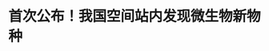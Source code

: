 <!DOCTYPE html>
<html lang="zh-CN">

<head>
    
<title>首次公布！我国空间站内发现微生物新物种_腾讯新闻</title>
<meta name="keywords" content="微生物,航空航天,空间站,空间探索,尼尔,天宫,航天员,niallia,物种">
<meta name="description" content="近日，科研人员首次公布在我国空间站发现的一个微生物新物种，并将其命名为“天宫尼尔菌（Niallia tiangongensis）”，相关科研成果在线发表于国际权威期刊《International Journal of Systematic and Evolutionary Microbiology》上。什么是微生物新物种？ 微生物是地球上最古老、最多样化的生命形式之一，体型微小却分布...">
<meta name="author" content="腾讯网">
<meta name="copyright" content="Copyright 1998 - 2025 Tencent. All Rights Reserved">
<meta property="og:type" content="news" />

<meta property="og:title" content="首次公布！我国空间站内发现微生物新物种_腾讯新闻" />
<meta property="og:description" content="近日，科研人员首次公布在我国空间站发现的一个微生物新物种，并将其命名为“天宫尼尔菌（Niallia tiangongensis）”，相关科研成果在线发表于国际权威期刊《International Journal of Systematic and Evolutionary Microbiology》上。什么是微生物新物种？ 微生物是地球上最古老、最多样化的生命形式之一，体型微小却分布..." />
<meta property="og:url" content="https://news.qq.com/rain/a/20250517A01EHL00" />
<meta property="og:image" content="https://inews.gtimg.com/news_ls/OajVh5e_VZKe_ThkyzaCyxFWb2cFPQEjpO8JgBe99g9qcAA_640330/0" />
<meta property="article:author" content="央视新闻" />
<meta property="article:published_time" content="2025-05-17 03:29:06" />
<meta property="category" content="science" />

<meta name="baidu-site-verification" content="jJeIJ5X7pP" />
    <meta charset="utf-8" />
<meta http-equiv="X-UA-Compatible" content="IE=Edge" />
<meta name="viewport" content="width=device-width, initial-scale=1, shrink-to-fit=no" />
<link rel="dns-prefetch" href="mat1.gtimg.com">
<link rel="dns-prefetch" href="i.news.qq.com">
<link rel="shortcut icon" href="https://mat1.gtimg.com/qqcdn/qqindex2021/favicon.ico">
<script nomodule="true" src="https://mat1.gtimg.com/qqcdn/qqindex2021/common-static/20240515201444/core3-37-1.min.js"></script>
<script>
  try {
    if (!window.IntersectionObserver) {
      var observerScript = document.createElement('script');
      observerScript.src = "https://mat1.gtimg.com/qqcdn/qqindex2021/common-static/20241024141058/intersection-observer-polyfill.js";
      document.head.appendChild(observerScript);
    }
  } catch (error) {}
</script>

<script>
  try {
    if (!Element.prototype.scrollTo) {
      var scrollScript = document.createElement('script');
      scrollScript.src = "https://mat1.gtimg.com/qqcdn/qqindex2021/common-static/20241025153001/scroll-behavior-polyfill.js";
      document.head.appendChild(scrollScript);
    }
  } catch (error) {}
</script>
<script>
  try {
    if ('scrollRestoration' in window.history) {
      window.history.scrollRestoration = 'manual';
    }
    window.isPcClient = Boolean(window.electron) && (
      window.navigator.userAgent.indexOf('pc-client') > 0 ||
      window.navigator.userAgent.indexOf('TencentNews') > 0
    );
  } catch {}
</script>
<script>
  try {
    if (window.isPcClient) {
      var bodyStyle = document.createElement('style');
      bodyStyle.innerText = 'body{ zoom: 0.95 }';
      document.head.appendChild(bodyStyle);
    }
  } catch {}
</script>
<script>
  window.DATA = {"url":"https://view.inews.qq.com/a/20250517A01EHL00","article_id":"20250517A01EHL00","article_type":"0","title":"首次公布！我国空间站内发现微生物新物种","desc":"近日，科研人员首次公布在我国空间站发现的一个微生物新物种，并将其命名为“天宫尼尔菌（Niallia tiangongensis）”，相关科研成果在线发表于国际权威期刊《International Journal of Systematic and Evolutionary Microbiology》上。什么是微生物新物种？ 微生物是地球上最古老、最多样化的生命形式之一，体型微小却分布...","iNewsRecommendLevel":1,"abstract":"近日，科研人员首次公布在我国空间站发现的一个微生物新物种，并将其命名为“天宫尼尔菌（Niallia tiangongensis）”，相关科研成果在线发表于国际权威期刊《International Journal of Systematic and Evolutionary Microbiology》上。什么是微生物新物种？ 微生物是地球上最古老、最多样化的生命形式之一，体型微小却分布...","catalog1":"science","ad_channel_sign":"tech","introduction":"","media":"央视新闻","media_id":"58","pubtime":"2025-05-17 03:29:06","comment_id":"8412471327","political":0,"cmsId":"20250517A01EHL00","cms_id":"20250517A01EHL00","closeAllAd":0,"closeAllFavorite":false,"originContent":{"directory":{"ai_list":null,"enable":2,"list":null},"text":"\u003cdiv class=\"rich_media_content\"\u003e\u003c!--NO_AD_ERROR_5_2I1--\u003e\u003cp\u003e近日，科研人员首次公布在我国空间站发现的一个微生物新物种，并将其命名为“天宫尼尔菌（Niallia tiangongensis）”，相关科研成果在线发表于国际权威期刊《International Journal of Systematic and Evolutionary Microbiology》上。\u003c/p\u003e\u003cp\u003e\u003c!--IMG_0--\u003e \u003c/p\u003e\u003cdiv style=\"align-items: center; display: flex; font-size: 19px; font-weight: bold; justify-content: center; margin-bottom: 20px; margin-top: 28px; width: 100%\" class=\"cms-cke-widget-title-number-3 cms-cke-widget-title-tpl cms-cke-widget-title-wrapper cms-cke-widget-tpl\" data-exeditor-arbitrary-box=\"wrap\" data-exeditor-arbitrary-box-special-style=\"width\"\u003e\u003cdiv style=\"display: inline-block; margin-bottom: 8px; margin-left: 8px; margin-right: 8px; margin-top: 8px; position: relative\" class=\"cms-cke-widget-title-container\" data-exeditor-arbitrary-box=\"wrap\"\u003e\u003cdiv style=\"color: #00269a; font-size: 54px; left: 50%; min-width: 20px; opacity: 0.1; position: absolute; text-align: center; top: 50%; transform: translate(-50%, -50%); white-space: nowrap; z-index: 9\" class=\"cms-cke-widget-title-nubmer\" data-exeditor-arbitrary-box=\"wrap\"\u003e\u003cp\u003e\u003c/p\u003e\u003c/div\u003e\u003cdiv style=\"color: #00269a; display: inline-block; line-height: 26px; min-width: 4px; padding: 0 28px; position: relative; text-align: center; word-break: break-all; z-index: 99\" class=\"cms-cke-widget-title-wrap title-number-3-text\" data-exeditor-arbitrary-box=\"wrap\"\u003e\u003cp\u003e\u003cspan style=\"font-size: 19px\"\u003e\u003cstrong\u003e\u003cspan style=\"color: rgb(0, 38, 154)\"\u003e什么是微生物新物种？\u003c/span\u003e\u003c/strong\u003e\u003c/span\u003e\u003c/p\u003e\u003c/div\u003e\u003csection style=\"background-image: url(https://inews.gtimg.com/om_bt/OuiUeJ9yXPUGsFB7YhGv-z-NS1G6PTGqXdZHUNVaauegEAA/0); background-position: center; background-repeat: no-repeat; background-size: cover; display: inline-block; height: 20px; left: 0px; margin-top: -10px; position: absolute; top: 50%; width: 20px\" data-exeditor-arbitrary-box=\"text-wrap\"\u003e \u003c/section\u003e\u003csection style=\"background-image: url(https://inews.gtimg.com/om_bt/OuiUeJ9yXPUGsFB7YhGv-z-NS1G6PTGqXdZHUNVaauegEAA/0); background-position: center; background-repeat: no-repeat; background-size: cover; display: inline-block; height: 20px; margin-top: -10px; position: absolute; right: 0px; top: 50%; width: 20px\" data-exeditor-arbitrary-box=\"text-wrap\"\u003e \u003c/section\u003e\u003c/div\u003e\u003c/div\u003e\u003cp\u003e微生物是地球上最古老、最多样化的生命形式之一，体型微小却分布广泛。从空气悬浮颗粒到土壤深处，从深海高压环境到人体共生菌群，微生物构成了地球上庞大的“隐形”群落。微生物的世界就像一个神秘的宝藏，每发现一个微生物新物种，就像打开了一扇通往未知世界的大门。\u003c!--NO_AD_0--\u003e\u003c!--EOP_0--\u003e\u003c/p\u003e\u003c!--PARAGRAPH_0--\u003e\u003cp\u003e什么是微生物新物种呢？简单来说，就是那些\u003cstrong\u003e以前从未被人类发现、研究和命名的微生物\u003c/strong\u003e。空间站内微重力、辐射、密闭、寡营养等复杂条件相互交织，其中蕴藏着多少未知的微生物新物种呢？科学家们对这些充满了好奇和想象。\u003c!--NO_AD_1--\u003e\u003c!--EOP_1--\u003e\u003c/p\u003e\u003c!--PARAGRAPH_1--\u003e\u003cdiv style=\"align-items: center; display: flex; font-size: 19px; font-weight: bold; justify-content: center; margin-bottom: 20px; margin-top: 28px; width: 100%\" class=\"cms-cke-widget-title-number-3 cms-cke-widget-title-tpl cms-cke-widget-title-wrapper cms-cke-widget-tpl\" data-exeditor-arbitrary-box=\"wrap\" data-exeditor-arbitrary-box-special-style=\"width\"\u003e\u003cdiv style=\"display: inline-block; margin-bottom: 8px; margin-left: 8px; margin-right: 8px; margin-top: 8px; position: relative\" class=\"cms-cke-widget-title-container\" data-exeditor-arbitrary-box=\"wrap\"\u003e\u003cdiv style=\"color: #00269a; font-size: 54px; left: 50%; min-width: 20px; opacity: 0.1; position: absolute; text-align: center; top: 50%; transform: translate(-50%, -50%); white-space: nowrap; z-index: 9\" class=\"cms-cke-widget-title-nubmer\" data-exeditor-arbitrary-box=\"wrap\"\u003e\u003cp\u003e\u003c/p\u003e\u003c/div\u003e\u003cdiv style=\"color: #00269a; display: inline-block; line-height: 26px; min-width: 4px; padding: 0 28px; position: relative; text-align: center; word-break: break-all; z-index: 99\" class=\"cms-cke-widget-title-wrap title-number-3-text\" data-exeditor-arbitrary-box=\"wrap\"\u003e\u003cp\u003e\u003cspan style=\"font-size: 19px\"\u003e\u003cstrong\u003e\u003cspan style=\"color: rgb(0, 38, 154)\"\u003e天宫尼尔菌是如何被发现的？\u003c/span\u003e\u003c/strong\u003e\u003c/span\u003e\u003c/p\u003e\u003c/div\u003e\u003csection style=\"background-image: url(https://inews.gtimg.com/om_bt/OuiUeJ9yXPUGsFB7YhGv-z-NS1G6PTGqXdZHUNVaauegEAA/0); background-position: center; background-repeat: no-repeat; background-size: cover; display: inline-block; height: 20px; left: 0px; margin-top: -10px; position: absolute; top: 50%; width: 20px\" data-exeditor-arbitrary-box=\"text-wrap\"\u003e \u003c/section\u003e\u003csection style=\"background-image: url(https://inews.gtimg.com/om_bt/OuiUeJ9yXPUGsFB7YhGv-z-NS1G6PTGqXdZHUNVaauegEAA/0); background-position: center; background-repeat: no-repeat; background-size: cover; display: inline-block; height: 20px; margin-top: -10px; position: absolute; right: 0px; top: 50%; width: 20px\" data-exeditor-arbitrary-box=\"text-wrap\"\u003e \u003c/section\u003e\u003c/div\u003e\u003c/div\u003e\u003cp\u003e此次微生物新物种发现是在空间站工程航天技术试验项目支持下实现的。\u003cstrong\u003e研究团队聚焦于我国空间站长期运营过程中环境微生物的动态变化和安全控制\u003c/strong\u003e，设计了多批次、全舱段、全景式的居留舱微生物监测任务CHAMP（China Space Station Habitation Area Microbiome Program）。\u003c!--NO_AD_2--\u003e\u003c!--EOP_2--\u003e\u003c/p\u003e\u003c!--PARAGRAPH_2--\u003e\u003cp\u003e\u003cstrong\u003e2023年5月，神舟十五号航天员乘组利用无菌采样擦巾对空间站舱内表面微生物进行在轨采集和低温储存。下行后，经过地面实验分析，科研人员发现了一种全新的微生物物种——天宫尼尔菌。\u003c/strong\u003e该研究综合运用了形态观察、基因组测序、系统发育分析和代谢分析等多学科手段，最终确认了这一独特物种。\u003c/p\u003e\u003cdiv data-exeditor-arbitrary-box=\"wrap\"\u003e\u003cp\u003e\u003c!--IMG_1--\u003e\u003c/p\u003e\u003cp class=\"qqnews_image_desc\" style=\"color: #666; font-size: 14px; text-align: center\"\u003e△航天员在轨进行微生物采样\u003c/p\u003e\u003c/div\u003e\u003cdiv style=\"align-items: center; display: flex; font-size: 19px; font-weight: bold; justify-content: center; margin-bottom: 20px; margin-top: 28px; width: 100%\" class=\"cms-cke-widget-title-number-3 cms-cke-widget-title-tpl cms-cke-widget-title-wrapper cms-cke-widget-tpl\" data-exeditor-arbitrary-box=\"wrap\" data-exeditor-arbitrary-box-special-style=\"width\"\u003e\u003cdiv style=\"display: inline-block; margin-bottom: 8px; margin-left: 8px; margin-right: 8px; margin-top: 8px; position: relative\" class=\"cms-cke-widget-title-container\" data-exeditor-arbitrary-box=\"wrap\"\u003e\u003cdiv style=\"color: #00269a; font-size: 54px; left: 50%; min-width: 20px; opacity: 0.1; position: absolute; text-align: center; top: 50%; transform: translate(-50%, -50%); white-space: nowrap; z-index: 9\" class=\"cms-cke-widget-title-nubmer\" data-exeditor-arbitrary-box=\"wrap\"\u003e\u003cp\u003e\u003c/p\u003e\u003c/div\u003e\u003cdiv style=\"color: #00269a; display: inline-block; line-height: 26px; min-width: 4px; padding: 0 28px; position: relative; text-align: center; word-break: break-all; z-index: 99\" class=\"cms-cke-widget-title-wrap title-number-3-text\" data-exeditor-arbitrary-box=\"wrap\"\u003e\u003cp\u003e\u003cspan style=\"font-size: 19px\"\u003e\u003cstrong\u003e\u003cspan style=\"color: rgb(0, 38, 154)\"\u003e天宫尼尔菌有哪些独特性？\u003c/span\u003e\u003c/strong\u003e\u003c/span\u003e\u003c/p\u003e\u003c/div\u003e\u003csection style=\"background-image: url(https://inews.gtimg.com/om_bt/OuiUeJ9yXPUGsFB7YhGv-z-NS1G6PTGqXdZHUNVaauegEAA/0); background-position: center; background-repeat: no-repeat; background-size: cover; display: inline-block; height: 20px; left: 0px; margin-top: -10px; position: absolute; top: 50%; width: 20px\" data-exeditor-arbitrary-box=\"text-wrap\"\u003e \u003c/section\u003e\u003csection style=\"background-image: url(https://inews.gtimg.com/om_bt/OuiUeJ9yXPUGsFB7YhGv-z-NS1G6PTGqXdZHUNVaauegEAA/0); background-position: center; background-repeat: no-repeat; background-size: cover; display: inline-block; height: 20px; margin-top: -10px; position: absolute; right: 0px; top: 50%; width: 20px\" data-exeditor-arbitrary-box=\"text-wrap\"\u003e \u003c/section\u003e\u003c/div\u003e\u003c/div\u003e\u003cp\u003e微生物凭借独特的生物学机制巧妙地适应着空间环境的压力，而空间环境也通过选择压力反过来塑造微生物的代谢和生理特征。此次发现的天宫尼尔菌是一类革兰氏阳性的产芽孢细菌，隶属于细胞杆菌科（Cytobacillaceae）尼尔属（Niallia），\u003cstrong\u003e与近缘物种相比，天宫尼尔菌在适应空间环境方面表现出色\u003c/strong\u003e：\u003c!--NO_AD_3--\u003e\u003c!--EOP_3--\u003e\u003c/p\u003e\u003c!--PARAGRAPH_3--\u003e\u003cp\u003e第一，天宫尼尔菌\u003cstrong\u003e具备卓越的“抗压”能力\u003c/strong\u003e，通过调控杆菌硫醇（BSH）的生物合成，精准应对空间环境中的氧化应激。这种机制维持了细胞内的氧化还原平衡，保障其在极端条件下也能稳健生长。\u003c/p\u003e\u003cp\u003e第二，天宫尼尔菌\u003cstrong\u003e在生物被膜形成、辐射损伤修复等方面\u003c/strong\u003e表现出独特特征，这些能力集于一身，帮助其成为能够适应空间环境的“六边形战士”。\u003c/p\u003e\u003cp\u003e\u003c!--IMG_2--\u003e \u003c/p\u003e\u003cdiv style=\"align-items: center; display: flex; font-size: 19px; font-weight: bold; justify-content: center; margin-bottom: 20px; margin-top: 28px; width: 100%\" class=\"cms-cke-widget-title-number-3 cms-cke-widget-title-tpl cms-cke-widget-title-wrapper cms-cke-widget-tpl\" data-exeditor-arbitrary-box=\"wrap\" data-exeditor-arbitrary-box-special-style=\"width\"\u003e\u003cdiv style=\"display: inline-block; margin-bottom: 8px; margin-left: 8px; margin-right: 8px; margin-top: 8px; position: relative\" class=\"cms-cke-widget-title-container\" data-exeditor-arbitrary-box=\"wrap\"\u003e\u003cdiv style=\"color: #00269a; font-size: 54px; left: 50%; min-width: 20px; opacity: 0.1; position: absolute; text-align: center; top: 50%; transform: translate(-50%, -50%); white-space: nowrap; z-index: 9\" class=\"cms-cke-widget-title-nubmer\" data-exeditor-arbitrary-box=\"wrap\"\u003e\u003cp\u003e\u003c/p\u003e\u003c/div\u003e\u003cdiv style=\"color: #00269a; display: inline-block; line-height: 26px; min-width: 4px; padding: 0 28px; position: relative; text-align: center; word-break: break-all; z-index: 99\" class=\"cms-cke-widget-title-wrap title-number-3-text\" data-exeditor-arbitrary-box=\"wrap\"\u003e\u003cp\u003e\u003cspan style=\"font-size: 19px\"\u003e\u003cstrong\u003e\u003cspan style=\"color: rgb(0, 38, 154)\"\u003e发现天宫尼尔菌带来哪些启示？\u003c/span\u003e\u003c/strong\u003e\u003c/span\u003e\u003c/p\u003e\u003c/div\u003e\u003csection style=\"background-image: url(https://inews.gtimg.com/om_bt/OuiUeJ9yXPUGsFB7YhGv-z-NS1G6PTGqXdZHUNVaauegEAA/0); background-position: center; background-repeat: no-repeat; background-size: cover; display: inline-block; height: 20px; left: 0px; margin-top: -10px; position: absolute; top: 50%; width: 20px\" data-exeditor-arbitrary-box=\"text-wrap\"\u003e \u003c/section\u003e\u003csection style=\"background-image: url(https://inews.gtimg.com/om_bt/OuiUeJ9yXPUGsFB7YhGv-z-NS1G6PTGqXdZHUNVaauegEAA/0); background-position: center; background-repeat: no-repeat; background-size: cover; display: inline-block; height: 20px; margin-top: -10px; position: absolute; right: 0px; top: 50%; width: 20px\" data-exeditor-arbitrary-box=\"text-wrap\"\u003e \u003c/section\u003e\u003c/div\u003e\u003c/div\u003e\u003cp\u003e天宫尼尔菌在空间站环境中展现出独特的生存与适应能力，这一发现为科研人员带来了全新的启示：其空间环境适应机制不仅能助力定向的微生物控制策略设计，为航天、农业、工业和医疗等领域提供精准的干预思路；在空间微生物资源利用方面也存在惊喜——其对一些有机物的利用能力，为这些物质的可持续利用开辟了全新路径。\u003c!--NO_AD_4--\u003e\u003c!--EOP_4--\u003e\u003c/p\u003e\u003c!--PARAGRAPH_4--\u003e\u003cp\u003e空间站平台为微生物新物种的发现和研究提供了独一无二的条件。随着空间站的长期运营，围绕微生物的活性物质、基因资源和代谢功能的研究有望迎来一次“大丰收”，这也将为地球上的科学研究和应用带来了新的发展机遇。\u003c/p\u003e\u003cp\u003e（稿件来源：中国载人航天）\u003c/p\u003e\u003cdiv powered-by=\"qqnews_ex-editor\"\u003e\u003c/div\u003e\u003cstyle\u003e.rich_media_content{--news-tabel-th-night-color: #444444;--news-font-day-color: #333;--news-font-night-color: #d9d9d9;--news-bottom-distance: 22px}.rich_media_content p:not([data-exeditor-arbitrary-box=image-box]){letter-spacing:.5px;line-height:30px;margin-bottom:var(--news-bottom-distance);word-wrap:break-word}.rich_media_content{color:var(--news-font-day-color);font-size:18px}@media(prefers-color-scheme:dark){body:not([data-weui-theme=light]):not([dark-mode-disable=true]) .rich_media_content p:not([data-exeditor-arbitrary-box=image-box]){letter-spacing:.5px;line-height:30px;margin-bottom:var(--news-bottom-distance);word-wrap:break-word}body:not([data-weui-theme=light]):not([dark-mode-disable=true]) .rich_media_content{color:var(--news-font-night-color)}}.data_color_scheme_dark .rich_media_content p:not([data-exeditor-arbitrary-box=image-box]){letter-spacing:.5px;line-height:30px;margin-bottom:var(--news-bottom-distance);word-wrap:break-word}.data_color_scheme_dark .rich_media_content{color:var(--news-font-night-color)}.data_color_scheme_dark .rich_media_content{font-size:18px}.rich_media_content p[data-exeditor-arbitrary-box=image-box]{margin-bottom:11px}.rich_media_content\u003ediv:not(.qnt-video),.rich_media_content\u003esection{margin-bottom:var(--news-bottom-distance)}.rich_media_content hr{margin-bottom:var(--news-bottom-distance)}.rich_media_content .link_list{margin:0;margin-top:20px;min-height:0!important}.rich_media_content blockquote{background:#f9f9f9;border-left:6px solid #ccc;margin:1.5em 10px;padding:.5em 10px}.rich_media_content blockquote p{margin-bottom:0!important}.data_color_scheme_dark .rich_media_content blockquote{background:#323232}@media(prefers-color-scheme:dark){body:not([data-weui-theme=light]):not([dark-mode-disable=true]) .rich_media_content blockquote{background:#323232}}.rich_media_content ol[data-ex-list]{--ol-start: 1;--ol-list-style-type: decimal;list-style-type:none;counter-reset:olCounter calc(var(--ol-start,1) - 1);position:relative}.rich_media_content ol[data-ex-list]\u003eli\u003e:first-child::before{content:counter(olCounter,var(--ol-list-style-type)) '. ';counter-increment:olCounter;font-variant-numeric:tabular-nums;display:inline-block}.rich_media_content ul[data-ex-list]{--ul-list-style-type: circle;list-style-type:none;position:relative}.rich_media_content ul[data-ex-list].nonUnicode-list-style-type\u003eli\u003e:first-child::before{content:var(--ul-list-style-type) ' ';font-variant-numeric:tabular-nums;display:inline-block;transform:scale(0.5)}.rich_media_content ul[data-ex-list].unicode-list-style-type\u003eli\u003e:first-child::before{content:var(--ul-list-style-type) ' ';font-variant-numeric:tabular-nums;display:inline-block;transform:scale(0.8)}.rich_media_content ol:not([data-ex-list]){padding-left:revert}.rich_media_content ul:not([data-ex-list]){padding-left:revert}.rich_media_content table{display:table;border-collapse:collapse;margin-bottom:var(--news-bottom-distance)}.rich_media_content table th,.rich_media_content table td{word-wrap:break-word;border:1px solid #ddd;white-space:nowrap;padding:2px 5px}.rich_media_content table th{font-weight:700;background-color:#f0f0f0;text-align:left}.rich_media_content table p{margin-bottom:0!important}.data_color_scheme_dark .rich_media_content table th{background:var(--news-tabel-th-night-color)}@media(prefers-color-scheme:dark){body:not([data-weui-theme=light]):not([dark-mode-disable=true]) .rich_media_content table th{background:var(--news-tabel-th-night-color)}}.rich_media_content .qqnews_image_desc,.rich_media_content p[type=om-image-desc]{line-height:20px!important;text-align:center!important;font-size:14px!important;color:#666!important}.rich_media_content div[data-exeditor-arbitrary-box=wrap]:not([data-exeditor-arbitrary-box-special-style]){max-width:100%}.rich_media_content .qqnews-content{--wmfont: 0;--wmcolor: transparent;font-size:var(--wmfont);color:var(--wmcolor);line-height:var(--wmfont)!important;margin-bottom:var(--wmfont)!important}.rich_media_content .qqnews_sign_emphasis{background:#f7f7f7}.rich_media_content .qqnews_sign_emphasis ol{word-wrap:break-word;border:none;color:#5c5c5c;line-height:28px;list-style:none;margin:14px 0 6px;padding:16px 15px 4px}.rich_media_content .qqnews_sign_emphasis p{margin-bottom:12px!important}.rich_media_content .qqnews_sign_emphasis ol\u003eli\u003ep{padding-left:30px}.rich_media_content .qqnews_sign_emphasis ol\u003eli{list-style:none}.rich_media_content .qqnews_sign_emphasis ol\u003eli\u003ep:first-child::before{margin-left:-30px;content:counter(olCounter,decimal) ''!important;counter-increment:olCounter!important;font-variant-numeric:tabular-nums!important;background:#37f;border-radius:2px;color:#fff;font-size:15px;font-style:normal;text-align:center;line-height:18px;width:18px;height:18px;margin-right:12px;position:relative;top:-1px}.data_color_scheme_dark .rich_media_content .qqnews_sign_emphasis{background:#262626}.data_color_scheme_dark .rich_media_content .qqnews_sign_emphasis ol\u003eli\u003ep{color:#a9a9a9}@media(prefers-color-scheme:dark){body:not([data-weui-theme=light]):not([dark-mode-disable=true]) .rich_media_content .qqnews_sign_emphasis{background:#262626}body:not([data-weui-theme=light]):not([dark-mode-disable=true]) .rich_media_content .qqnews_sign_emphasis ol\u003eli\u003ep{color:#a9a9a9}}.rich_media_content h1,.rich_media_content h2,.rich_media_content h3,.rich_media_content h4,.rich_media_content h5,.rich_media_content h6{margin-bottom:var(--news-bottom-distance);font-weight:700}.rich_media_content h1{font-size:20px}.rich_media_content h2,.rich_media_content h3{font-size:19px}.rich_media_content h4,.rich_media_content h5,.rich_media_content h6{font-size:18px}.rich_media_content li:empty{display:none}.rich_media_content ul,.rich_media_content ol{margin-bottom:var(--news-bottom-distance)}.rich_media_content div\u003ep:only-child{margin-bottom:0!important}.rich_media_content .cms-cke-widget-title-wrap p{margin-bottom:0!important}\u003c/style\u003e\u003c/div\u003e","version":"v2"},"originAttribute":{"IMG_0":{"bigOrigUrl":"https://inews.gtimg.com/om_bt/OAAEYlGAP_Fg8xdnd1RT6MMvv6CGNspjSPHvNQDAPZeKAAA/0","compressUrl":"https://inews.gtimg.com/om_bt/OAAEYlGAP_Fg8xdnd1RT6MMvv6CGNspjSPHvNQDAPZeKAAA/641","desc":"","fullPic":"1","height":395,"imgurl0":"https://inews.gtimg.com/om_bt/OAAEYlGAP_Fg8xdnd1RT6MMvv6CGNspjSPHvNQDAPZeKAAA/0","imgurl1000":"https://inews.gtimg.com/om_bt/OAAEYlGAP_Fg8xdnd1RT6MMvv6CGNspjSPHvNQDAPZeKAAA/1000","islong":0,"origUrl":"https://inews.gtimg.com/om_bt/OAAEYlGAP_Fg8xdnd1RT6MMvv6CGNspjSPHvNQDAPZeKAAA/641","size":56,"style":"display: inline-block; max-width: 100%; width: 551px","thumb":"https://inews.gtimg.com/om_bt/OAAEYlGAP_Fg8xdnd1RT6MMvv6CGNspjSPHvNQDAPZeKAAA_181x181s/0","url":"https://inews.gtimg.com/om_bt/OAAEYlGAP_Fg8xdnd1RT6MMvv6CGNspjSPHvNQDAPZeKAAA/641","width":551},"IMG_1":{"bigOrigUrl":"https://inews.gtimg.com/om_bt/OTEObuUJL-dxTpEfbKBZ8xMP3gC3pMqWPD5Lnc8t4jPKwAA/0","compressUrl":"https://inews.gtimg.com/om_bt/OTEObuUJL-dxTpEfbKBZ8xMP3gC3pMqWPD5Lnc8t4jPKwAA/641","desc":"","fullPic":"1","height":463,"imgurl0":"https://inews.gtimg.com/om_bt/OTEObuUJL-dxTpEfbKBZ8xMP3gC3pMqWPD5Lnc8t4jPKwAA/0","imgurl1000":"https://inews.gtimg.com/om_bt/OTEObuUJL-dxTpEfbKBZ8xMP3gC3pMqWPD5Lnc8t4jPKwAA/1000","islong":0,"origUrl":"https://inews.gtimg.com/om_bt/OTEObuUJL-dxTpEfbKBZ8xMP3gC3pMqWPD5Lnc8t4jPKwAA/641","size":52,"style":"display: inline-block; max-width: 100%; width: 511px","thumb":"https://inews.gtimg.com/om_bt/OTEObuUJL-dxTpEfbKBZ8xMP3gC3pMqWPD5Lnc8t4jPKwAA_181x181s/0","url":"https://inews.gtimg.com/om_bt/OTEObuUJL-dxTpEfbKBZ8xMP3gC3pMqWPD5Lnc8t4jPKwAA/641","width":511},"IMG_2":{"bigOrigUrl":"https://inews.gtimg.com/om_bt/O3gp782REOzCJmgFAAMLF1mciWQ9sRkL1GMGz6oHF2zWIAA/0","compressUrl":"https://inews.gtimg.com/om_bt/O3gp782REOzCJmgFAAMLF1mciWQ9sRkL1GMGz6oHF2zWIAA/641","desc":"","fullPic":"1","height":255,"imgurl0":"https://inews.gtimg.com/om_bt/O3gp782REOzCJmgFAAMLF1mciWQ9sRkL1GMGz6oHF2zWIAA/0","imgurl1000":"https://inews.gtimg.com/om_bt/O3gp782REOzCJmgFAAMLF1mciWQ9sRkL1GMGz6oHF2zWIAA/1000","islong":0,"origUrl":"https://inews.gtimg.com/om_bt/O3gp782REOzCJmgFAAMLF1mciWQ9sRkL1GMGz6oHF2zWIAA/641","size":34,"style":"display: inline-block; max-width: 100%; width: 960px","thumb":"https://inews.gtimg.com/om_bt/O3gp782REOzCJmgFAAMLF1mciWQ9sRkL1GMGz6oHF2zWIAA_181x181s/0","url":"https://inews.gtimg.com/om_bt/O3gp782REOzCJmgFAAMLF1mciWQ9sRkL1GMGz6oHF2zWIAA/641","width":641}},"selfDeclare":{},"userAddress":"北京","card":{"chlid":"58","chlname":"央视新闻","desc":"“央视新闻”是中央广播电视总台新闻新媒体旗舰账号，是重大新闻、突发事件和重要报道的总台首发账号。","icon":"https://inews.gtimg.com/om_ls/OCsBJ1JWKedYO2D7fQMnqlOmtm7WVDrtLSwqEYQCk6kJ8AA_200200/0","msgEntry":1,"uin":"ec6993b8a9bd48215bee15e390bcc00f76","update_frequency":"0","vip_desc":"中央广播电视总台央视新闻官方账号","vip_icon_night":"https://inews.gtimg.com/newsapp_bt/0/1128171011183_4151/0","vip_place":"left","vip_type":"20006","vip_icon":"https://inews.gtimg.com/newsapp_bt/0/1128164013310_1586/0","vip_type_new":"20006","suid":"8QMc3H5f7o0Uuj/Z","liveInfo":{"roomID":"1451062676","roomStatus":"2","cms_id":"RLV2025051605680800","article_type":"102"},"cpLevel":1},"interationCount":{"like":176,"collect":53,"share":67},"payment_info":{},"article_is_pay":false,"payment_column_info_v1":{"is_column_pay":false,"read_count_all":0},"tag_info_item":null,"contentWordsNum":1174,"extraProperty":{"FeedbackDetailDisableInsert":0,"zanSkinType":""},"relateWelfare":{},"aiSwitch":true,"isOversize":false,"videoArr":[]};
</script>
<script>
  window.channelInfo = {"channelConfig":{"channelNav":[{"_auto_id":"1","active_alien_img":"","alien_img":"","channel_id":"news_news_home","is_local":"0","link":"https://www.qq.com","name_cn":"首页","name_en":"home"},{"_auto_id":"2","active_alien_img":"","alien_img":"","channel_id":"news_news_top","is_local":"0","link":"","name_cn":"要闻","name_en":"news"},{"_auto_id":"4","active_alien_img":"","alien_img":"","channel_id":"news_news_bj","is_local":"1","link":"","name_cn":"北京","name_en":"bj"},{"_auto_id":"5","active_alien_img":"","alien_img":"","channel_id":"news_news_finance","is_local":"0","link":"","name_cn":"财经","name_en":"finance"},{"_auto_id":"6","active_alien_img":"","alien_img":"","channel_id":"news_news_tech","is_local":"0","link":"","name_cn":"科技","name_en":"tech"},{"_auto_id":"7","active_alien_img":"","alien_img":"","channel_id":"tv","is_local":"0","link":"https://v.qq.com/channel/tv/?ptag=qqnews","name_cn":"电视剧","name_en":"tv"},{"_auto_id":"8","active_alien_img":"","alien_img":"","channel_id":"news_news_qa","is_local":"0","link":"","name_cn":"热问","name_en":"qa"},{"_auto_id":"9","active_alien_img":"","alien_img":"","channel_id":"news_news_ent","is_local":"0","link":"","name_cn":"娱乐","name_en":"ent"},{"_auto_id":"10","active_alien_img":"","alien_img":"","channel_id":"variety","is_local":"0","link":"https://v.qq.com/channel/variety/?ptag=qqnews","name_cn":"综艺","name_en":"variety"},{"_auto_id":"11","active_alien_img":"","alien_img":"","channel_id":"news_news_sports","is_local":"0","link":"","name_cn":"体育","name_en":"sports"},{"_auto_id":"13","active_alien_img":"","alien_img":"","channel_id":"news_news_nba","is_local":"0","link":"","name_cn":"NBA","name_en":"nba"},{"_auto_id":"14","active_alien_img":"","alien_img":"","channel_id":"news_news_world","is_local":"0","link":"","name_cn":"国际","name_en":"world"},{"_auto_id":"15","active_alien_img":"","alien_img":"","channel_id":"news_news_mil","is_local":"0","link":"","name_cn":"军事","name_en":"milite"},{"_auto_id":"16","active_alien_img":"","alien_img":"","channel_id":"news_news_auto","is_local":"0","link":"","name_cn":"汽车","name_en":"auto"},{"_auto_id":"17","active_alien_img":"","alien_img":"","channel_id":"news_news_house","is_local":"0","link":"","name_cn":"房产","name_en":"house"},{"_auto_id":"18","active_alien_img":"","alien_img":"","channel_id":"news_news_edu","is_local":"0","link":"","name_cn":"教育","name_en":"edu"},{"_auto_id":"19","active_alien_img":"","alien_img":"","channel_id":"news_news_antip","is_local":"0","link":"","name_cn":"健康","name_en":"health"},{"_auto_id":"20","active_alien_img":"","alien_img":"","channel_id":"news_news_video","is_local":"0","link":"","name_cn":"视频","name_en":"video"},{"_auto_id":"21","active_alien_img":"","alien_img":"","channel_id":"news_news_game","is_local":"0","link":"","name_cn":"游戏","name_en":"games"},{"_auto_id":"22","active_alien_img":"","alien_img":"","channel_id":"news_news_nchupin","is_local":"0","link":"","name_cn":"眼界","name_en":"chupin"},{"_auto_id":"24","active_alien_img":"","alien_img":"","channel_id":"news_news_football","is_local":"0","link":"","name_cn":"足球","name_en":"football"},{"_auto_id":"25","active_alien_img":"","alien_img":"","channel_id":"news_news_kepu","is_local":"0","link":"","name_cn":"科学","name_en":"kepu"},{"_auto_id":"26","active_alien_img":"","alien_img":"","channel_id":"news_news_digi","is_local":"0","link":"","name_cn":"数码","name_en":"digi"},{"_auto_id":"28","active_alien_img":"","alien_img":"","channel_id":"ymzx","is_local":"0","link":"https://gamer.qq.com/v2/cloudgame/game/96897?ichannel=txxwpc0Ftxxwpc1","name_cn":"元梦之星","name_en":"news_news_ymzx"},{"_auto_id":"31","active_alien_img":"","alien_img":"","channel_id":"movie","is_local":"0","link":"https://v.qq.com/channel/movie/?ptag=qqnews","name_cn":"电影","name_en":"movie"},{"_auto_id":"32","active_alien_img":"","alien_img":"","channel_id":"news_news_esport","is_local":"0","link":"","name_cn":"电竞","name_en":"esport"},{"_auto_id":"34","active_alien_img":"","alien_img":"","channel_id":"news_news_history","is_local":"0","link":"","name_cn":"历史","name_en":"history"},{"_auto_id":"35","active_alien_img":"","alien_img":"","channel_id":"news_news_baby","is_local":"0","link":"","name_cn":"育儿","name_en":"baby"},{"_auto_id":"36","active_alien_img":"","alien_img":"","channel_id":"hbjy","is_local":"0","link":"https://gp.qq.com/act/a20250421mnqlx/news.shtml","name_cn":"和平精英","name_en":"news_news_hbjy"},{"_auto_id":"37","active_alien_img":"","alien_img":"","channel_id":"cloud_gamer","is_local":"0","link":"https://gamer.qq.com/?ichannel=txxwpc0Ftxxwpc1","name_cn":"云游戏","name_en":"cloud_gamer"},{"_auto_id":"38","active_alien_img":"","alien_img":"","channel_id":"news_news_lic","is_local":"0","link":"","name_cn":"理财","name_en":"finance_licai"},{"_auto_id":"39","active_alien_img":"","alien_img":"","channel_id":"news_news_istock","is_local":"0","link":"","name_cn":"股票","name_en":"finance_stock"},{"_auto_id":"40","active_alien_img":"","alien_img":"","channel_id":"ren_min_shi_pin","is_local":"0","link":"https://news.qq.com/omn/author/8QMd3Hld74cbujbY?tab=om_video","name_cn":"人民视频","name_en":"ren_min_shi_pin"},{"_auto_id":"41","active_alien_img":"","alien_img":"","channel_id":"news_news_weather","is_local":"0","link":"https://tianqi.qq.com/index.htm","name_cn":"天气","name_en":"weather"}]}};
</script>
<script>
  window.articleConfig = {"rightConfig":[{"_auto_id":"1","category_key":"default","modules":"{\"moduleList\":[{\"title\":\"作者其他文章\",\"id\":\"user_article\"},{\"title\":\"精选视频\",\"id\":\"video_album\",\"videoType\":\"tag\",\"videoId\":\"aUepxrtchGM=\",\"isSticky\":0},{\"title\":\"下载条\",\"id\":\"download_banner\",\"isSticky\":1},{\"title\":\"热点榜\",\"id\":\"hot_rank_list\",\"isSticky\":1},{\"title\":\"广告推广\",\"id\":\"ssp_ad_module\",\"category\":\"ad_ssp\",\"loid\":\"109\",\"isSticky\":1},{\"title\":\"广告推广位\",\"id\":\"c2s_ad_module\",\"category\":\"right_c2s\",\"path\":\"QQcom_all_Rectangle-1|QQcom_all_Rectangle-2|QQcom_all_Rectangle-3\",\"isSticky\":1}]}"},{"_auto_id":"2","category_key":"ent","modules":"{\"moduleList\":[{\"title\":\"作者其他文章\",\"id\":\"user_article\"},{\"title\":\"精选视频\",\"id\":\"video_album\",\"videoType\":\"tag\",\"videoId\":\"aUepxrtchGM=\"},{\"title\":\"下载条\",\"id\":\"download_banner\",\"isSticky\":1},{\"title\":\"热点榜\",\"id\":\"hot_rank_list\",\"isSticky\":1},{\"title\":\"广告推广\",\"id\":\"ssp_ad_module\",\"category\":\"ad_ssp\",\"loid\":\"109\",\"isSticky\":1},{\"title\":\"广告推广\",\"id\":\"ssp_ad_module\",\"category\":\"ad_ssp\",\"loid\":\"117\",\"isSticky\":1}]}"},{"_auto_id":"3","category_key":"game","modules":"{\"moduleList\":[{\"title\":\"作者其他文章\",\"id\":\"user_article\"},{\"title\":\"精选视频\",\"id\":\"video_album\",\"videoType\":\"tag\",\"videoId\":\"aUepxrtchGM=\"},{\"title\":\"热门游戏\",\"id\":\"recommend_game\",\"isSticky\":0},{\"title\":\"下载条\",\"id\":\"download_banner\",\"isSticky\":1},{\"title\":\"热点榜\",\"id\":\"hot_rank_list\",\"isSticky\":1},{\"title\":\"广告推广\",\"id\":\"ssp_ad_module\",\"category\":\"ad_ssp\",\"loid\":\"109\",\"isSticky\":1},{\"title\":\"广告推广位\",\"id\":\"c2s_ad_module\",\"category\":\"right_c2s\",\"path\":\"QQcom_all_Rectangle-1|QQcom_all_Rectangle-2|QQcom_all_Rectangle-3\",\"isSticky\":1}]}"},{"_auto_id":"4","category_key":"tech","modules":"{\"moduleList\":[{\"title\":\"作者其他文章\",\"id\":\"user_article\"},{\"title\":\"精选视频\",\"id\":\"video_album\",\"videoType\":\"tag\",\"videoId\":\"aUepxrtchGM=\"},{\"title\":\"下载条\",\"id\":\"download_banner\",\"isSticky\":1},{\"title\":\"热点榜\",\"id\":\"hot_rank_list\",\"isSticky\":1},{\"title\":\"广告推广\",\"id\":\"ssp_ad_module\",\"category\":\"ad_ssp\",\"loid\":\"109\",\"isSticky\":1},{\"title\":\"广告推广位\",\"id\":\"c2s_ad_module\",\"category\":\"right_c2s\",\"path\":\"QQcom_all_Rectangle-1|QQcom_all_Rectangle-2|QQcom_all_Rectangle-3\",\"isSticky\":1}]}"},{"_auto_id":"5","category_key":"finance","modules":"{\"moduleList\":[{\"title\":\"作者其他文章\",\"id\":\"user_article\"},{\"title\":\"精选视频\",\"id\":\"video_album\",\"videoType\":\"tag\",\"videoId\":\"aUepxrtchGM=\"},{\"title\":\"下载条\",\"id\":\"download_banner\",\"isSticky\":1},{\"title\":\"热点榜\",\"id\":\"hot_rank_list\",\"isSticky\":1},{\"title\":\"广告推广\",\"id\":\"ssp_ad_module\",\"category\":\"ad_ssp\",\"loid\":\"109\",\"isSticky\":1},{\"title\":\"广告推广位\",\"id\":\"c2s_ad_module\",\"category\":\"right_c2s\",\"path\":\"QQcom_all_Rectangle-1|QQcom_all_Rectangle-2|QQcom_all_Rectangle-3\",\"isSticky\":1}]}"},{"_auto_id":"6","category_key":"news","modules":"{\"moduleList\":[{\"title\":\"作者其他文章\",\"id\":\"user_article\"},{\"title\":\"精选视频\",\"id\":\"video_album\",\"videoType\":\"tag\",\"videoId\":\"aUepxrtchGM=\"},{\"title\":\"下载条\",\"id\":\"download_banner\",\"isSticky\":1},{\"title\":\"热点榜\",\"id\":\"hot_rank_list\",\"isSticky\":1},{\"title\":\"广告推广\",\"id\":\"ssp_ad_module\",\"category\":\"ad_ssp\",\"loid\":\"109\",\"isSticky\":1},{\"title\":\"广告推广位\",\"id\":\"c2s_ad_module\",\"category\":\"right_c2s\",\"path\":\"QQcom_all_Rectangle-1|QQcom_all_Rectangle-2|QQcom_all_Rectangle-3\",\"isSticky\":1}]}"},{"_auto_id":"7","category_key":"fashion","modules":"{\"moduleList\":[{\"title\":\"作者其他文章\",\"id\":\"user_article\"},{\"title\":\"精选视频\",\"id\":\"video_album\",\"videoType\":\"tag\",\"videoId\":\"aUepxrtchGM=\"},{\"title\":\"下载条\",\"id\":\"download_banner\",\"isSticky\":1},{\"title\":\"热点榜\",\"id\":\"hot_rank_list\",\"isSticky\":1},{\"title\":\"广告推广\",\"id\":\"ssp_ad_module\",\"category\":\"ad_ssp\",\"loid\":\"109\",\"isSticky\":1},{\"title\":\"广告推广位\",\"id\":\"c2s_ad_module\",\"category\":\"right_c2s\",\"path\":\"QQcom_all_Rectangle-1|QQcom_all_Rectangle-2|QQcom_all_Rectangle-3\",\"isSticky\":1}]}"},{"_auto_id":"8","category_key":"sports","modules":"{\"moduleList\":[{\"title\":\"作者其他文章\",\"id\":\"user_article\"},{\"title\":\"精选视频\",\"id\":\"video_album\",\"videoType\":\"tag\",\"videoId\":\"aUepxrtchGM=\"},{\"title\":\"下载条\",\"id\":\"download_banner\",\"isSticky\":1},{\"title\":\"热点榜\",\"id\":\"hot_rank_list\",\"isSticky\":1},{\"title\":\"广告推广\",\"id\":\"ssp_ad_module\",\"category\":\"ad_ssp\",\"loid\":\"109\",\"isSticky\":1},{\"title\":\"广告推广位\",\"id\":\"c2s_ad_module\",\"category\":\"right_c2s\",\"path\":\"QQcom_all_Rectangle-1|QQcom_all_Rectangle-2|QQcom_all_Rectangle-3\",\"isSticky\":1}]}"},{"_auto_id":"9","category_key":"health","modules":"{\"moduleList\":[{\"title\":\"作者其他文章\",\"id\":\"user_article\"},{\"title\":\"精选视频\",\"id\":\"video_album\",\"videoType\":\"tag\",\"videoId\":\"aUepxrtchGM=\"},{\"title\":\"下载条\",\"id\":\"download_banner\",\"isSticky\":1},{\"title\":\"热点榜\",\"id\":\"hot_rank_list\",\"isSticky\":1},{\"title\":\"广告推广\",\"id\":\"ssp_ad_module\",\"category\":\"ad_ssp\",\"loid\":\"109\",\"isSticky\":1},{\"title\":\"广告推广位\",\"id\":\"c2s_ad_module\",\"category\":\"right_c2s\",\"path\":\"QQcom_all_Rectangle-1|QQcom_all_Rectangle-2|QQcom_all_Rectangle-3\",\"isSticky\":1}]}"},{"_auto_id":"10","category_key":"nba","modules":"{\"moduleList\":[{\"title\":\"作者其他文章\",\"id\":\"user_article\"},{\"title\":\"精选视频\",\"id\":\"video_album\",\"videoType\":\"tag\",\"videoId\":\"aUepxrtchGM=\"},{\"title\":\"下载条\",\"id\":\"download_banner\",\"isSticky\":1},{\"title\":\"热点榜\",\"id\":\"hot_rank_list\",\"isSticky\":1},{\"title\":\"广告推广\",\"id\":\"ssp_ad_module\",\"category\":\"ad_ssp\",\"loid\":\"109\",\"isSticky\":1},{\"title\":\"广告推广位\",\"id\":\"c2s_ad_module\",\"category\":\"right_c2s\",\"path\":\"QQcom_all_Rectangle-1|QQcom_all_Rectangle-2|QQcom_all_Rectangle-3\",\"isSticky\":1}]}"},{"_auto_id":"11","category_key":"edu","modules":"{\"moduleList\":[{\"title\":\"作者其他文章\",\"id\":\"user_article\"},{\"title\":\"精选视频\",\"id\":\"video_album\",\"videoType\":\"tag\",\"videoId\":\"aUWpxLNdg2c=\"},{\"title\":\"下载条\",\"id\":\"download_banner\",\"isSticky\":1},{\"title\":\"热点榜\",\"id\":\"hot_rank_list\",\"isSticky\":1},{\"title\":\"广告推广\",\"id\":\"ssp_ad_module\",\"category\":\"ad_ssp\",\"loid\":\"109\",\"isSticky\":1},{\"title\":\"广告推广位\",\"id\":\"c2s_ad_module\",\"category\":\"right_c2s\",\"path\":\"QQcom_all_Rectangle-1|QQcom_all_Rectangle-2|QQcom_all_Rectangle-3\",\"isSticky\":1}]}"},{"_auto_id":"12","category_key":"ad","modules":"{\"moduleList\":[{\"title\":\"广告推广\",\"id\":\"ssp_ad_module\",\"category\":\"ad_ssp\",\"loid\":\"109\",\"isSticky\":1},{\"title\":\"广告推广位\",\"id\":\"c2s_ad_module\",\"category\":\"right_c2s\",\"path\":\"QQcom_all_Rectangle-1|QQcom_all_Rectangle-2|QQcom_all_Rectangle-3\",\"isSticky\":1}]}"}],"tonglanAdConfig":[{"_auto_id":"1","modules":"{\"moduleList\":[{\"title\":\"广告推广位\",\"id\":\"top\",\"category\":\"top_c2s\",\"path\":\"QQcom_all_Width1-1\"},{\"title\":\"广告推广位\",\"id\":\"bottom\",\"category\":\"bottom_c2s\",\"path\":\"QQcom_all_Width1-2\"}]}"}],"bottomConfig":[],"videoAdConfig":[{"_auto_id":"1","normal_time":"10","switch":"1","video_count":"0","video_time":"0"}],"rightGameConfig":[{"_auto_id":"2","desc":"连续登录送游戏钻石，群雄共聚称霸沙城","icon":"https://inews.gtimg.com/newsapp_bt/0/0627161037914_3816/0","link":"https://s.iwan.qq.com/opengame/tenvideo/index.html?hidestatusbar=1&hidetitlebar=1&immersive=1&syswebview=1&landscape=1&gameid=49085&url=https%3A%2F%2Fgz-file.91ninthpalace.com%2Fwzzx%2Findex_tencent_iwan.html%20&ref_ele=90015","name":"王者之心2"},{"_auto_id":"3","desc":"上线送VIP！万人同屏横扫沙城","icon":"https://inews.gtimg.com/newsapp_bt/0/0627155752146_4584/0","link":"https://s.iwan.qq.com/opengame/tenvideo/index.html?hidestatusbar=1&hidetitlebar=1&immersive=1&landscape=1&syswebview=1&gameid=47203&url=https%3A%2F%2Fcqss2login.bigrnet.com%2Fiwan%2Fh5%2Fplay%2Floading&ref_ele=90015","name":"传奇盛世"},{"_auto_id":"4","desc":"超高爆率，经典玩法","icon":"https://inews.gtimg.com/newsapp_bt/0/0627160641137_9103/0","link":"https://s.iwan.qq.com/opengame/tenvideo/index.html?hidestatusbar=1&hidetitlebar=1&immersive=1&syswebview=1&gameid=43803&url=https%3A%2F%2Fsdk.mxzgame.com%2FGames%2Fportal%2F108337%2FTXVApp&ref_ele=90015","name":"新不良人"},{"_auto_id":"6","desc":"超多福利登录即领，海量游戏任你畅玩","icon":"https://inews.gtimg.com/newsapp_bt/0/111315495935_3595/0","link":"https://dldir3.qq.com/minigamefile/webdownloads/QQGameMini_silent_1002020001_cid0.exe","name":"QQ游戏大厅"},{"_auto_id":"7","desc":"纯正经典玩法，欢乐挑战赛火热来袭","icon":"https://inews.gtimg.com/newsapp_bt/0/070918050891_4971/0","link":"https://minigame.qq.com/h5game_frame_test/?appid=200904&ifid=1502020001","name":"欢乐斗地主"},{"_auto_id":"8","desc":"新服大放送，享赚你就来","icon":"https://inews.gtimg.com/newsapp_bt/0/0627154608860_7318/0","link":"https://s.iwan.qq.com/opengame/tenvideo/index.html?hidestatusbar=1&hidetitlebar=1&immersive=1&syswebview=1&landscape=1&gameid=43403&url=https%3A%2F%2Flogin-wxxyx2-bzsc.jikewan.com%2Fgame%2Fcqtxvideo.html&ref_ele=90015","name":"百战沙城"},{"_auto_id":"9","desc":"全新极速版本爽玩！送新武魂转换卡","icon":"https://inews.gtimg.com/newsapp_bt/0/1016115936984_7153/0","link":"https://s.iwan.qq.com/opengame/tenvideo/index.html?hidestatusbar=1&hidetitlebar=1&immersive=1&syswebview=1&gameid=51477&url=https%3A%2F%2Fh5sdk.cdqcwl.com%2Fsdk%2Ftxaiwandefault%2Fce43a6806214ed5b3e2227ca7e99e27a%2F2231&ref_ele=90015","name":"斗罗大陆"},{"_auto_id":"10","desc":"原汁原味，正版授权","icon":"https://inews.gtimg.com/newsapp_bt/0/0627160844946_1794/0","link":"https://s.iwan.qq.com/opengame/tenvideo/index.html?hidetitlebar=1&immersive=1&syswebview=1&landscape=1&gameid=37275&url=https%3A%2F%2Fsdk.mxzgame.com%2FGames%2Fportal%2F100211%2FTXVApp&ref_ele=90015","name":"原始传奇"},{"_auto_id":"11","desc":"登录领神秘巨星，打造巅峰阵容","icon":"https://inews.gtimg.com/newsapp_bt/0/0701170959368_8122/0","link":"https://s.iwan.qq.com/opengame/tenvideo/index.html?hidestatusbar=1&hidetitlebar=1&immersive=1&syswebview=1&gameid=40591&url=https%3A%2F%2Frh.diaigame.com%2Fh5plat%2Fplay%2Fpackage_code%2FP0012462&ref_ele=90015","name":"巅峰冠军足球"},{"_auto_id":"12","desc":"赛季制实时PVP联机对战","icon":"https://inews.gtimg.com/newsapp_bt/0/0701165259701_7142/0","link":"https://s.iwan.qq.com/opengame/tenvideo/index.html?hidestatusbar=1&hidetitlebar=1&immersive=1&syswebview=1&gameid=49634&url=https%3A%2F%2Ffootball.shenshoucdn.com%2Ffootball_new%2Fh5%2Ftxsp%2Findex.html&ref_ele=90015","name":"球场风云"},{"_auto_id":"13","desc":"专注超爽打宝体验","icon":"https://inews.gtimg.com/newsapp_bt/0/0627154956673_3154/0","link":"https://s.iwan.qq.com/opengame/tenvideo/index.html?hidestatusbar=1&hidetitlebar=1&immersive=1&syswebview=1&gameid=41057&url=https%3A%2F%2Fh5apily.fire2333.com%2Fh5sdk%2Ftxshipin%2Findex%2F3200222%2F3200112&ref_ele=90015","name":"传奇至尊"},{"_auto_id":"16","desc":"火爆新服，福利满满","icon":"https://inews.gtimg.com/newsapp_bt/0/0701171307639_4759/0","link":"https://s.iwan.qq.com/opengame/tenvideo/index.html?hidestatusbar=1&hidetitlebar=1&immersive=1&syswebview=1&gameid=50335&url=https%3A%2F%2Fh5-union-cdn.pptgame.cn%2Findex.html%3Ftx_package_id%3D10202%20&ref_ele=90015","name":"火源战纪"},{"_auto_id":"17","desc":"魔幻风格，超大场面","icon":"https://inews.gtimg.com/newsapp_bt/0/0701171500721_6895/0","link":"https://s.iwan.qq.com/opengame/tenvideo/index.html?hidestatusbar=1&hidetitlebar=1&immersive=1&syswebview=1&gameid=33112&url=https%3A%2F%2Fcsjs-tx.ebibi.com%2Fgame%2Fh5iwan-wwzs%2Fmain%2Findex.html&ref_ele=90015","name":"万王之神"},{"_auto_id":"19","desc":"经典神话背景，高清细腻画质","icon":"https://inews.gtimg.com/newsapp_bt/0/0709181543493_4955/0","link":"https://s.iwan.qq.com/opengame/tenvideo/index.html?hidestatusbar=1&hidetitlebar=1&immersive=1&syswebview=1&gameid=39686&url=https%3A%2F%2Fsdk.gz.1253361160.clb.myqcloud.com%2FGames%2Fportal%2F108311%2FTXVApp&ref_ele=90015","name":"凡人神将传"}]};
</script>
<script src="https://mat1.gtimg.com/www/js/emonitor/custom_ed041a23.js" charset="utf-8"></script>
<script>
  try {
    window.emonitorIns = emonitor.create({
      name: 'newsqq_normalArticle',
      atta: {
        name: 'newsqq',
      },
      mode: '007',
    });
  } catch (err) {
    console.warn(err);
  }
</script>
<link href="https://mat1.gtimg.com/qqcdn/qqindex2021/common-static/hel/qqnews-pc-dc_20250515055953/static/css/static.css" rel="stylesheet">

<script>window.__HEL_PRESET_META__={"qqnews-pc-components":{"app":{"id":1366,"name":"qqnews-pc-components","app_group_name":"qqnews-pc-components","proj_ver":{"map":{},"utime":0},"online_version":"qqnews-pc-components_20250512030958","build_version":"qqnews-pc-components_20250515055747","update_at":"2025-05-15T09:58:38.000Z","desc":"set by [init], from container [formal.pc.dc.sz101004] worker [2]"},"version":{"sub_app_name":"qqnews-pc-components","sub_app_version":"qqnews-pc-components_20250515055747","src_map":{"webDirPath":"https://mat1.gtimg.com/qqcdn/qqindex2021/common-static/hel/qqnews-pc-components_20250515055747","htmlIndexSrc":"https://mat1.gtimg.com/qqcdn/qqindex2021/common-static/hel/qqnews-pc-components_20250515055747/index.html","extractMode":"all","iframeSrc":"","chunkCssSrcList":["https://mat1.gtimg.com/qqcdn/qqindex2021/common-static/hel/qqnews-pc-components_20250515055747/static/css/index.css"],"chunkJsSrcList":["https://mat1.gtimg.com/qqcdn/qqindex2021/common-static/hel/qqnews-pc-components_20250515055747/static/js/index.js"],"staticCssSrcList":[],"staticJsSrcList":["https://mat1.gtimg.com/qqcdn/qqindex2021/static/20231212123233/react.production.min.js","https://mat1.gtimg.com/qqcdn/qqindex2021/static/20231212123233/react-dom.production.min.js","https://mat1.gtimg.com/qqcdn/qqindex2021/common-static/hel/hel-base-v16.js"],"relativeCssSrcList":[],"relativeJsSrcList":[],"privCssSrcList":[],"srvModSrcList":[],"headAssetList":[{"tag":"staticScript","append":false,"attrs":{"src":"https://mat1.gtimg.com/qqcdn/qqindex2021/static/20231212123233/react.production.min.js"}},{"tag":"staticScript","append":false,"attrs":{"src":"https://mat1.gtimg.com/qqcdn/qqindex2021/static/20231212123233/react-dom.production.min.js"}},{"tag":"staticScript","append":false,"attrs":{"src":"https://mat1.gtimg.com/qqcdn/qqindex2021/common-static/hel/hel-base-v16.js"}},{"tag":"script","append":true,"attrs":{"src":"https://mat1.gtimg.com/qqcdn/qqindex2021/common-static/hel/qqnews-pc-components_20250515055747/static/js/index.js","defer":""}},{"tag":"link","append":true,"attrs":{"href":"https://mat1.gtimg.com/qqcdn/qqindex2021/common-static/hel/qqnews-pc-components_20250515055747/static/css/index.css","rel":"stylesheet"}}],"bodyAssetList":[]},"update_at":"2025-05-15T09:58:38.000Z","create_at":"2025-05-15T09:58:38.000Z","_worker_id":"2","_is_backup":true}}}</script>
<script>window.__VIEW_PATH__="article.ejs";</script>
</head>

<body id="dc-normal-body">
  <div id="top-nav"></div>
  <div id="topAd"></div>
  <div class="qqweb-pc-content ">
    <div class="content-left">
      <div class="content">
        <div class="left-tool" id="left-tool"></div>
                <div class="content-article">
            <div id="article-column-tag"></div>
            <h1>首次公布！我国空间站内发现微生物新物种</h1>
            <div id="article-author"></div>
            <div id="article-content"></div>
          <div id="article-status"></div>
          <div id="relate-question"></div>
          <div class="recommend-con" id="ArticleBottom"></div>
        </div>
      </div>
      <div id="article-comment"></div>
      <div id="recommend"></div>
      <div id="bottomAd"></div>
      <div id="article-footer"></div>
    </div>
    <div id="content-right" class="content-right"></div>
  </div>
  <div id="go-top"></div>
  <script>
    var navDom = document.getElementById('top-nav');
    if (window.isPcClient && navDom) {
      navDom.style.height = '0';
    }
  </script>
    <script type="text/javascript">
  var TIME_BEFORE_LOAD_CRYSTAL = Date.now();
</script>
<script src="https://mat1.gtimg.com/qqcdn/qqindex2021/advertisement/qqdc/crystal.202504291215.min.js" id="l_qq_com"></script>
<script type="text/javascript">
  if (typeof crystal === 'undefined' && Math.random() <= 1) {
    (function() {
      var TIME_AFTER_LOAD_CRYSTAL = Date.now();
      var img = new Image(1, 1);
      img.src = "//dp3.qq.com/qqcom/?adb=1&dm=new&err=1002&blockjs=" + (TIME_AFTER_LOAD_CRYSTAL - TIME_BEFORE_LOAD_CRYSTAL);
    })();
  }
</script>
    <iframe style="display: none;" src="https://i.news.qq.com/web_backend/getWebPacUid"></iframe>
<script src="https://mat1.gtimg.com/qqcdn/qqindex2021/common-static/20240805160928/react.production.min.js"></script>
<script src="https://mat1.gtimg.com/qqcdn/qqindex2021/common-static/20240805160928/react-dom.production.min.js"></script>
<script src="https://mat1.gtimg.com/qqcdn/qqindex2021/common-static/20241018171503/universal-report.min.js"></script>
<script defer type="text/javascript" src="https://mat1.gtimg.com/qqcdn/qqindex2021/libs/barrier/aria.js?appid=9327b8b06379d9d1728bbfbe2025ef9c" charset="utf-8"></script>
<script defer src="https://t.captcha.qq.com/TCaptcha.js"></script>
<script>document.cookie="hel_err=;path=/;";</script>
<script src="https://mat1.gtimg.com/qqcdn/qqindex2021/common-static/hel/hel-base-v16.js"></script>
<script src="https://mat1.gtimg.com/qqcdn/qqindex2021/common-static/hel/qqnews-pc-hel-entry_20250117174052/static/js/index.js"></script>
<link rel="preload" href="https://mat1.gtimg.com/qqcdn/qqindex2021/common-static/hel/qqnews-pc-dc_20250515055953/static/js/static.js" as="script">
<link rel="preload" href="https://mat1.gtimg.com/qqcdn/qqindex2021/common-static/hel/qqnews-pc-components_20250515055747/static/js/index.js" as="script">
<script>window.loadProject("https://mat1.gtimg.com/qqcdn/qqindex2021/common-static/hel/qqnews-pc-dc_20250515055953/static/js/static.js");</script>
<iframe id="videoFrame" style="display: none;" src="https://video.qq.com/cookie/sync_qqnews.html"></iframe>
</body>

</html>
